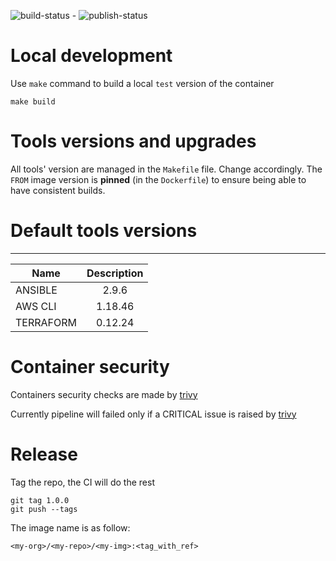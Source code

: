 
![build-status](https://github.com/Wefactorit/docker-ci-img/workflows/build-workflow/badge.svg) - ![publish-status](https://github.com/Wefactorit/docker-ci-img/workflows/publish-workflow/badge.svg)

# Local development

Use `make` command to build a local `test` version of the container
```
make build
```

# Tools versions and upgrades

All tools' version are managed in the `Makefile` file. Change accordingly.
The `FROM` image version is **pinned** (in the `Dockerfile`) to ensure being able to have consistent builds.

# Default tools versions

----------------------
| Name | Description |
|------|:-------------:|
| ANSIBLE | 2.9.6 |
| AWS CLI | 1.18.46 |
| TERRAFORM | 0.12.24 |

# Container security

Containers security checks are made by [trivy](https://github.com/aquasecurity/trivy)

Currently pipeline will failed only if a CRITICAL issue is raised by [trivy](https://github.com/aquasecurity/trivy)

# Release

Tag the repo, the CI will do the rest
```
git tag 1.0.0
git push --tags
```

The image name is as follow:
```
<my-org>/<my-repo>/<my-img>:<tag_with_ref>
```